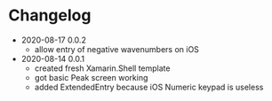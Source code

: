 # Changelog

- 2020-08-17 0.0.2
    - allow entry of negative wavenumbers on iOS
- 2020-08-14 0.0.1
    - created fresh Xamarin.Shell template
    - got basic Peak screen working
    - added ExtendedEntry because iOS Numeric keypad is useless
